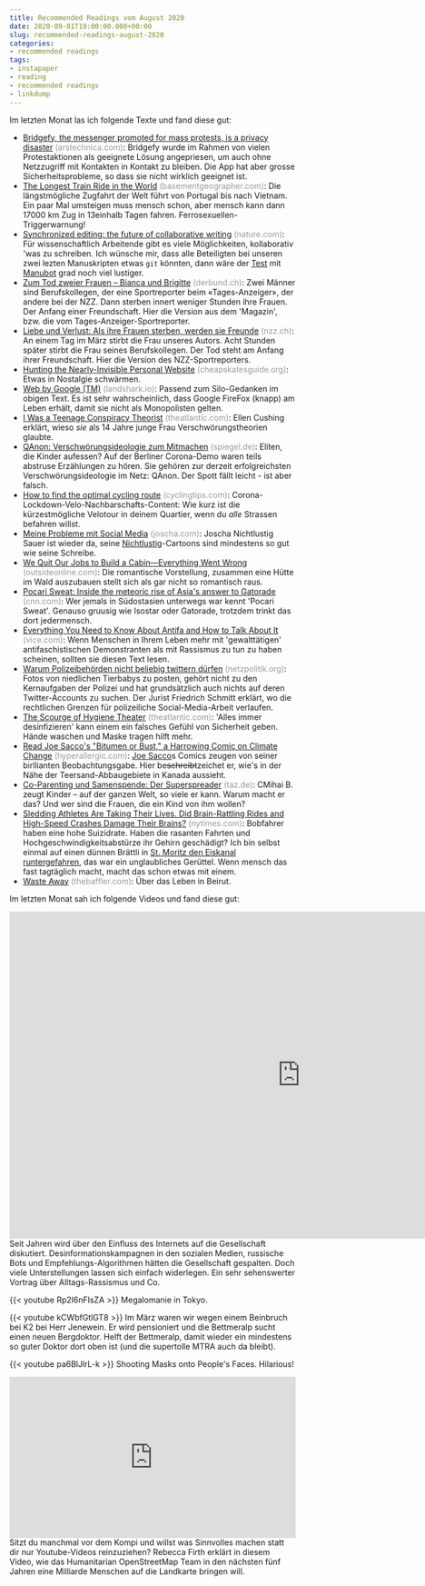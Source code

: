 ```yaml
---
title: Recommended Readings vom August 2020
date: 2020-09-01T19:00:00.000+00:00
slug: recommended-readings-august-2020
categories:
- recommended readings
tags:
- instapaper
- reading
- recommended readings
- linkdump
---
```


Im letzten Monat las ich folgende Texte und fand diese gut:

- [Bridgefy, the messenger promoted for mass protests, is a privacy disaster](https://arstechnica.com/features/2020/08/bridgefy-the-app-promoted-for-mass-protests-is-a-privacy-disaster/) <span style="color: #999999;">(arstechnica.com)</span>: Bridgefy wurde im Rahmen von vielen Protestaktionen als geeignete Lösung angepriesen, um auch ohne Netzzugriff mit Kontakten in Kontakt zu bleiben. Die App hat aber grosse Sicherheitsprobleme, so dass sie nicht wirklich geeignet ist.
- [The Longest Train Ride in the World](https://basementgeographer.com/the-longest-train-ride-in-the-world/) <span style="color: #999999;">(basementgeographer.com)</span>: Die längstmögliche Zugfahrt der Welt führt von Portugal bis nach Vietnam. Ein paar Mal umsteigen muss mensch schon, aber mensch kann dann 17000 km Zug in 13einhalb Tagen fahren. Ferrosexuellen-Triggerwarnung!
- [Synchronized editing: the future of collaborative writing](https://www.nature.com/articles/d41586-020-00916-6?error=cookies_not_supported&amp;code=c3c4103e-44ac-46b8-9164-d64cf7d1fb7c) <span style="color: #999999;">(nature.com)</span>: Für wissenschaftlich Arbeitende gibt es viele Möglichkeiten, kollaborativ 'was zu schreiben. Ich wünsche mir, dass alle Beteiligten bei unseren zwei lezten Manuskripten etwas `git` könnten, dann wäre der [Test](https://github.com/habi/zmk-tooth-cohort-method-manuscript) mit [Manubot](https://manubot.org/) grad noch viel lustiger. 
- [Zum Tod zweier Frauen – Bianca und Brigitte](https://www.derbund.ch/bianca-und-brigitte-330767566791) <span style="color: #999999;">(derbund.ch)</span>: Zwei Männer sind Berufskollegen, der eine Sportreporter beim «Tages-Anzeiger», der andere bei der NZZ. Dann sterben innert weniger Stunden ihre Frauen. Der Anfang einer Freundschaft. Hier die Version aus dem 'Magazin', bzw. die vom Tages-Anzeiger-Sportreporter.
- [Liebe und Verlust: Als ihre Frauen sterben, werden sie Freunde](https://www.nzz.ch/gesellschaft/zwei-freunde-ld.1564946) <span style="color: #999999;">(nzz.ch)</span>: An einem Tag im März stirbt die Frau unseres Autors. Acht Stunden später stirbt die Frau seines Berufskollegen. Der Tod steht am Anfang ihrer Freundschaft. Hier die Version des NZZ-Sportreporters.
- [Hunting the Nearly-Invisible Personal Website](https://cheapskatesguide.org/articles/personal-website-hunting.html/) <span style="color: #999999;">(cheapskatesguide.org)</span>: Etwas in Nostalgie schwärmen.
- [Web by Google (TM)](https://landshark.io/2020/08/16/web-by-google.html) <span style="color: #999999;">(landshark.io)</span>: Passend zum Silo-Gedanken im obigen Text. Es ist sehr wahrscheinlich, dass Google FireFox (knapp) am Leben erhält, damit sie nicht als Monopolisten gelten.
- [I Was a Teenage Conspiracy Theorist](https://www.theatlantic.com/ideas/archive/2020/05/i-was-a-teenage-conspiracist/610975/) <span style="color: #999999;">(theatlantic.com)</span>: Ellen Cushing erklärt, wieso *sie* als 14 Jahre junge Frau Verschwörungstheorien glaubte.
- [QAnon: Verschwörungsideologie zum Mitmachen](https://www.spiegel.de/netzwelt/netzpolitik/qanon-verschwoerungsideologie-zum-mitmachen-a-8656ef8e-b2dc-4b90-a09f-8cb6e4a4db19) <span style="color: #999999;">(spiegel.de)</span>: Eliten, die Kinder aufessen? Auf der Berliner Corona-Demo waren teils abstruse Erzählungen zu hören. Sie gehören zur derzeit erfolgreichsten Verschwörungsideologie im Netz: QAnon. Der Spott fällt leicht - ist aber falsch.
- [How to find the optimal cycling route](https://cyclingtips.com/2020/07/how-to-find-the-optimal-cycling-route/) <span style="color: #999999;">(cyclingtips.com)</span>: Corona-Lockdown-Velo-Nachbarschafts-Content: Wie kurz ist die kürzestmögliche Velotour in deinem Quartier, wenn du *alle* Strassen befahren willst.
- [Meine Probleme mit Social Media](https://joscha.com/blog/meine-probleme-mit-social-media/) <span style="color: #999999;">(joscha.com)</span>: Joscha Nichtlustig Sauer ist wieder da, seine [Nichtlustig](http://nichtlustig.de/)-Cartoons sind mindestens so gut wie seine Schreibe.
- [We Quit Our Jobs to Build a Cabin—Everything Went Wrong](https://www.outsideonline.com/2415766/friends-diy-cabin-build-washington) <span style="color: #999999;">(outsideonline.com)</span>: Die romantische Vorstellung, zusammen eine Hütte im Wald auszubauen stellt sich als gar nicht so romantisch raus.
- [Pocari Sweat: Inside the meteoric rise of Asia's answer to Gatorade](https://www.cnn.com/2020/08/01/business/japan-pocari-sweat-branding-hnk-intl-dst/index.html) <span style="color: #999999;">(cnn.com)</span>: Wer jemals in Südostasien unterwegs war kennt 'Pocari Sweat'. Genauso gruusig wie Isostar oder Gatorade, trotzdem trinkt das dort jedermensch.
- [Everything You Need to Know About Antifa and How to Talk About It](https://www.vice.com/en_us/article/y3z37m/how-to-talk-about-antifa-with-people-who-are-freaked-out-about-it) <span style="color: #999999;">(vice.com)</span>: Wenn Menschen in Ihrem Leben mehr mit 'gewalttätigen' antifaschistischen Demonstranten als mit Rassismus zu tun zu haben scheinen, sollten sie diesen Text lesen.
- [Warum Polizeibehörden nicht beliebig twittern dürfen](https://netzpolitik.org/2020/soziale-medien-warum-polizeibehoerden-nicht-beliebig-twittern-duerfen/) <span style="color: #999999;">(netzpolitik.org)</span>: Fotos von niedlichen Tierbabys zu posten,  gehört nicht zu den Kernaufgaben der Polizei und hat grundsätzlich auch  nichts auf deren Twitter-Accounts zu suchen. Der Jurist Friedrich  Schmitt erklärt, wo die rechtlichen Grenzen für polizeiliche  Social-Media-Arbeit verlaufen.
- [The Scourge of Hygiene Theater](https://www.theatlantic.com/ideas/archive/2020/07/scourge-hygiene-theater/614599/) <span style="color: #999999;">(theatlantic.com)</span>: 'Alles immer desinfizieren' kann einem ein falsches Gefühl von Sicherheit geben. Hände waschen und Maske tragen hilft mehr.
- [Read Joe Sacco's "Bitumen or Bust," a Harrowing Comic on Climate Change](https://hyperallergic.com/517519/joe-sacco-bitumen-or-bust-the-best-american-comics-2019/) <span style="color: #999999;">(hyperallergic.com)</span>: [Joe Sacco](https://en.wikipedia.org/wiki/Joe_Sacco)s Comics zeugen von seiner birllianten Beobachtungsgabe. Hier be<del>schreibt</del>zeichet er, wie's in der Nähe der Teersand-Abbaugebiete in Kanada aussieht.
- [Co-Parenting und Samenspende: Der Super­spreader](https://taz.de/Co-Parenting-und-Samenspende/!5700690/) <span style="color: #999999;">(taz.de)</span>: CMihai B. zeugt Kinder – auf der ganzen Welt, so viele er kann. Warum macht er das? Und wer sind die Frauen, die ein Kind von ihm wollen?
- [Sledding Athletes Are Taking Their Lives. Did Brain-Rattling Rides and High-Speed Crashes Damage Their Brains?](https://www.nytimes.com/2020/07/26/sports/olympics/olympics-bobsled-suicide-brain-injuries.html) <span style="color: #999999;">(nytimes.com)</span>: Bobfahrer haben eine hohe Suizidrate. Haben die rasanten Fahrten und Hochgeschwindigkeitsabstürze ihr Gehirn geschädigt? Ich bin selbst einmal auf einen dünnen Brättli in [St. Moritz den Eiskanal runtergefahren](https://www.flickr.com/photos/habi/albums/72157689554579983), das war ein unglaubliches Gerüttel. Wenn mensch das fast tagtäglich macht, macht das schon etwas mit einem.
- [Waste Away](https://thebaffler.com/latest/waste-away-mounzer) <span style="color: #999999;">(thebaffler.com)</span>: Über das Leben in Beirut.

Im letzten Monat sah ich folgende Videos und fand diese gut:

<iframe width="1024" height="576" src="https://media.ccc.de/v/36c3-11097-von_menschen_radikalisiert_uber_rassismus_im_internet/oembed" frameborder="0" allowfullscreen></iframe>
Seit Jahren wird über den Einfluss des Internets auf die Gesellschaft diskutiert.
Desinformationskampagnen in den sozialen Medien, russische Bots und Empfehlungs-Algorithmen hätten die Gesellschaft gespalten.
Doch viele Unterstellungen lassen sich einfach widerlegen.
Ein sehr sehenswerter Vortrag über Alltags-Rassismus und Co.

{{< youtube Rp2l6nFIsZA >}}
Megalomanie in Tokyo.

{{< youtube kCWbfGtlGT8 >}}
Im März waren wir wegen einem Beinbruch bei K2 bei Herr Jenewein.
Er wird pensioniert und die Bettmeralp sucht einen neuen Bergdoktor.
Helft der Bettmeralp, damit wieder ein mindestens so guter Doktor dort oben ist (und die supertolle MTRA auch da bleibt).

{{< youtube pa6BlJlrL-k >}}
Shooting Masks onto People's Faces.
Hilarious!

<div style="max-width:854px"><div style="position:relative;height:0;padding-bottom:56.25%"><iframe src="https://embed.ted.com/talks/rebecca_firth_can_we_call_it_a_world_map_if_it_s_missing_a_billion_people" width="854" height="480" style="position:absolute;left:0;top:0;width:100%;height:100%" frameborder="0" scrolling="no" allowfullscreen></iframe></div></div>
Sitzt du manchmal vor dem Kompi und willst was Sinnvolles machen statt dir nur Youtube-Videos reinzuziehen?
Rebecca Firth erklärt in diesem Video, wie das Humanitarian OpenStreetMap Team in den nächsten fünf Jahren eine Milliarde Menschen auf die Landkarte bringen will.
